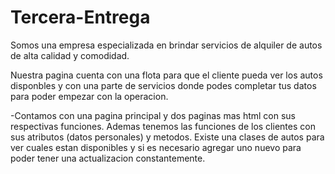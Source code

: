 # Tercera-Entrega

Somos una empresa especializada en brindar servicios de alquiler de autos de alta calidad y comodidad. 

Nuestra pagina cuenta con una flota para que el cliente pueda ver los autos disponbles y con una parte de servicios donde podes completar tus datos para poder empezar con la operacion. 

-Contamos con una pagina principal y dos paginas mas html con sus respectivas funciones. Ademas tenemos las funciones de los clientes con sus atributos (datos personales) y metodos. Existe una clases de autos para ver cuales estan disponibles y si es necesario agregar uno nuevo para poder tener una actualizacion constantemente.  
